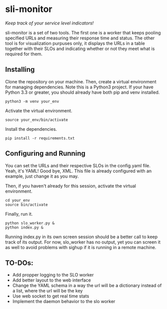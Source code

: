 # sli-monitor

*Keep track of your service level indicators!*

sli-monitor is a set of two tools. The first one is a worker that keeps pooling specified URLs and measuring their response time and status. The other tool is for visualization purpuses only, it displays the URLs in a table together with their SLOs and indicating whether or not they meet what is required for them. 

## Installing

Clone the repository on your machine.  Then, create a virtual environment for managing dependencies.
Note this is a Python3 project. If your have Python 3.3 or greater, you should already have both pip and venv installed.

```shell
python3 -m venv your_env
```

Activate the virtual environment.

```shell
source your_env/bin/activate
```

Install the dependencies.

```shell
pip install -r requirements.txt
```

## Configuring and Running

You can set the URLs and their respective SLOs in the config.yaml file. Yeah, it's YAML! Good bye, XML.
This file is already configured with an example, just change it as you may.

Then, if you haven't already for this session, activate the virtual environment.

```shell
cd your_env
source bin/activate
```

Finally, run it.

```shell
python slo_worker.py &
python index.py &
```

Running index.py in its own screen session should be a better call to keep track of its output. For now, slo_worker has no output, yet you can screen it as well to avoid problems with sighup if it is running in a remote machine.

## TO-DOs:

* Add propper logging to the SLO worker
* Add better layout to the web interface
* Change the YAML schema in a way the url will be a dictionary instead of a list, where the url will be the key
* Use web socket to get real time stats
* Implement the daemon behavior to the slo worker
